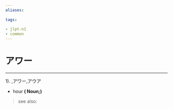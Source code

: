 ```yaml
---
aliases:
    
tags:
    
- jlpt-n1
- common
---
```


# アワー
---
1).
,アワー,アウア

- hour
**( Noun;)**
> see also: 
            